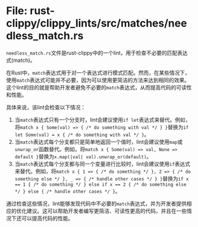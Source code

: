 # File: rust-clippy/clippy_lints/src/matches/needless_match.rs

`needless_match.rs`文件是rust-clippy中的一个lint，用于检查不必要的匹配表达式(match)。

在Rust中，`match`表达式用于对一个表达式进行模式匹配。然而，在某些情况下，使用`match`表达式可能并不必要，因为可以使用更简洁的方法来达到相同的效果。这个lint的目的就是帮助开发者避免不必要的`match`表达式，从而提高代码的可读性和性能。

具体来说，该lint会检查以下情况：

1. 当`match`表达式只有一个分支时，lint会建议使用`if let`表达式来替代。例如，将`match x { Some(val) => { /* do something with val */ } }`替换为`if let Some(val) = x { /* do something with val */ }`。
2. 当`match`表达式每个分支都只是简单地返回一个值时，lint会建议使用`map`或`unwrap_or`函数替代。例如，将`match x { Some(val) => val, None => default }`替换为`x.map(|val| val).unwrap_or(default)`。
3. 当`match`表达式每个分支都与同一个变量进行比较时，lint会建议使用`if`表达式来替代。例如，将`match x { 1 => { /* do something */ }, 2 => { /* do something else */ }, _ => { /* handle other cases */ } }`替换为`if x == 1 { /* do something */ } else if x == 2 { /* do something else */ } else { /* handle other cases */ }`。

通过检查这些情况，lint能够发现代码中不必要的`match`表达式，并为开发者提供相应的优化建议。这可以帮助开发者编写更简洁、可读性更高的代码，并且在一些情况下还可以提高代码的性能。

